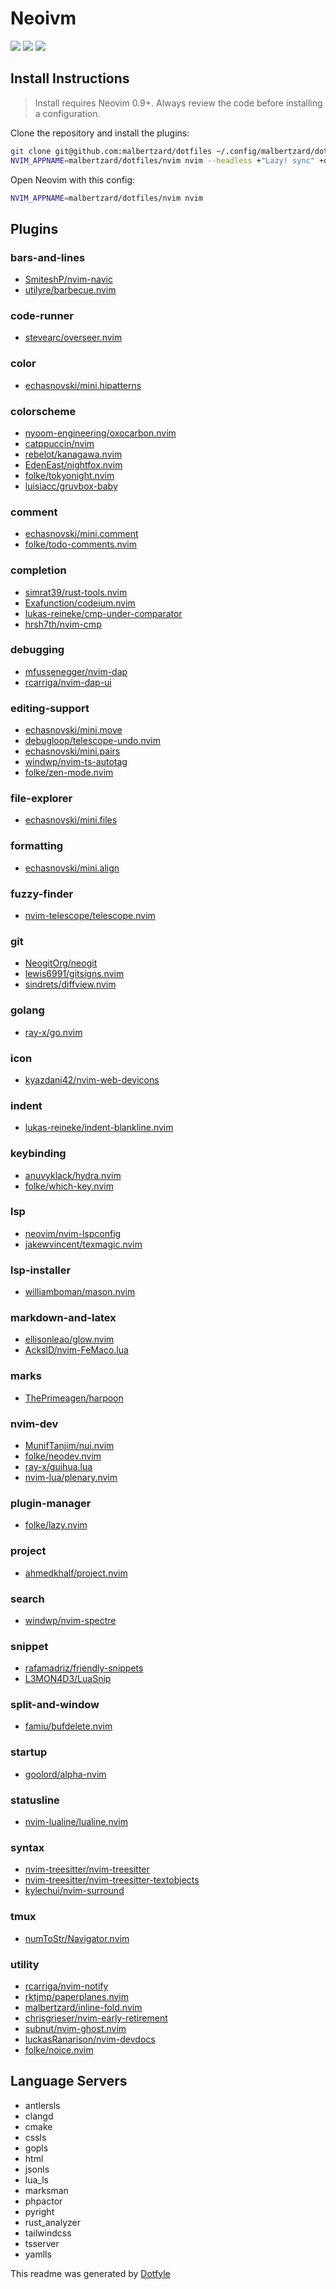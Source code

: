 # Neoivm

<a href="https://dotfyle.com/malbertzard/dotfiles-nvim"><img src="https://dotfyle.com/malbertzard/dotfiles-nvim/badges/plugins?style=flat" /></a>
<a href="https://dotfyle.com/malbertzard/dotfiles-nvim"><img src="https://dotfyle.com/malbertzard/dotfiles-nvim/badges/leaderkey?style=flat" /></a>
<a href="https://dotfyle.com/malbertzard/dotfiles-nvim"><img src="https://dotfyle.com/malbertzard/dotfiles-nvim/badges/plugin-manager?style=flat" /></a>


## Install Instructions

 > Install requires Neovim 0.9+. Always review the code before installing a configuration.

Clone the repository and install the plugins:

```sh
git clone git@github.com:malbertzard/dotfiles ~/.config/malbertzard/dotfiles
NVIM_APPNAME=malbertzard/dotfiles/nvim nvim --headless +"Lazy! sync" +qa
```

Open Neovim with this config:

```sh
NVIM_APPNAME=malbertzard/dotfiles/nvim nvim
```

## Plugins

### bars-and-lines

+ [SmiteshP/nvim-navic](https://dotfyle.com/plugins/SmiteshP/nvim-navic)
+ [utilyre/barbecue.nvim](https://dotfyle.com/plugins/utilyre/barbecue.nvim)
### code-runner

+ [stevearc/overseer.nvim](https://dotfyle.com/plugins/stevearc/overseer.nvim)
### color

+ [echasnovski/mini.hipatterns](https://dotfyle.com/plugins/echasnovski/mini.hipatterns)
### colorscheme

+ [nyoom-engineering/oxocarbon.nvim](https://dotfyle.com/plugins/nyoom-engineering/oxocarbon.nvim)
+ [catppuccin/nvim](https://dotfyle.com/plugins/catppuccin/nvim)
+ [rebelot/kanagawa.nvim](https://dotfyle.com/plugins/rebelot/kanagawa.nvim)
+ [EdenEast/nightfox.nvim](https://dotfyle.com/plugins/EdenEast/nightfox.nvim)
+ [folke/tokyonight.nvim](https://dotfyle.com/plugins/folke/tokyonight.nvim)
+ [luisiacc/gruvbox-baby](https://dotfyle.com/plugins/luisiacc/gruvbox-baby)
### comment

+ [echasnovski/mini.comment](https://dotfyle.com/plugins/echasnovski/mini.comment)
+ [folke/todo-comments.nvim](https://dotfyle.com/plugins/folke/todo-comments.nvim)
### completion

+ [simrat39/rust-tools.nvim](https://dotfyle.com/plugins/simrat39/rust-tools.nvim)
+ [Exafunction/codeium.nvim](https://dotfyle.com/plugins/Exafunction/codeium.nvim)
+ [lukas-reineke/cmp-under-comparator](https://dotfyle.com/plugins/lukas-reineke/cmp-under-comparator)
+ [hrsh7th/nvim-cmp](https://dotfyle.com/plugins/hrsh7th/nvim-cmp)
### debugging

+ [mfussenegger/nvim-dap](https://dotfyle.com/plugins/mfussenegger/nvim-dap)
+ [rcarriga/nvim-dap-ui](https://dotfyle.com/plugins/rcarriga/nvim-dap-ui)
### editing-support

+ [echasnovski/mini.move](https://dotfyle.com/plugins/echasnovski/mini.move)
+ [debugloop/telescope-undo.nvim](https://dotfyle.com/plugins/debugloop/telescope-undo.nvim)
+ [echasnovski/mini.pairs](https://dotfyle.com/plugins/echasnovski/mini.pairs)
+ [windwp/nvim-ts-autotag](https://dotfyle.com/plugins/windwp/nvim-ts-autotag)
+ [folke/zen-mode.nvim](https://dotfyle.com/plugins/folke/zen-mode.nvim)
### file-explorer

+ [echasnovski/mini.files](https://dotfyle.com/plugins/echasnovski/mini.files)
### formatting

+ [echasnovski/mini.align](https://dotfyle.com/plugins/echasnovski/mini.align)
### fuzzy-finder

+ [nvim-telescope/telescope.nvim](https://dotfyle.com/plugins/nvim-telescope/telescope.nvim)
### git

+ [NeogitOrg/neogit](https://dotfyle.com/plugins/NeogitOrg/neogit)
+ [lewis6991/gitsigns.nvim](https://dotfyle.com/plugins/lewis6991/gitsigns.nvim)
+ [sindrets/diffview.nvim](https://dotfyle.com/plugins/sindrets/diffview.nvim)
### golang

+ [ray-x/go.nvim](https://dotfyle.com/plugins/ray-x/go.nvim)
### icon

+ [kyazdani42/nvim-web-devicons](https://dotfyle.com/plugins/kyazdani42/nvim-web-devicons)
### indent

+ [lukas-reineke/indent-blankline.nvim](https://dotfyle.com/plugins/lukas-reineke/indent-blankline.nvim)
### keybinding

+ [anuvyklack/hydra.nvim](https://dotfyle.com/plugins/anuvyklack/hydra.nvim)
+ [folke/which-key.nvim](https://dotfyle.com/plugins/folke/which-key.nvim)
### lsp

+ [neovim/nvim-lspconfig](https://dotfyle.com/plugins/neovim/nvim-lspconfig)
+ [jakewvincent/texmagic.nvim](https://dotfyle.com/plugins/jakewvincent/texmagic.nvim)
### lsp-installer

+ [williamboman/mason.nvim](https://dotfyle.com/plugins/williamboman/mason.nvim)
### markdown-and-latex

+ [ellisonleao/glow.nvim](https://dotfyle.com/plugins/ellisonleao/glow.nvim)
+ [AckslD/nvim-FeMaco.lua](https://dotfyle.com/plugins/AckslD/nvim-FeMaco.lua)
### marks

+ [ThePrimeagen/harpoon](https://dotfyle.com/plugins/ThePrimeagen/harpoon)
### nvim-dev

+ [MunifTanjim/nui.nvim](https://dotfyle.com/plugins/MunifTanjim/nui.nvim)
+ [folke/neodev.nvim](https://dotfyle.com/plugins/folke/neodev.nvim)
+ [ray-x/guihua.lua](https://dotfyle.com/plugins/ray-x/guihua.lua)
+ [nvim-lua/plenary.nvim](https://dotfyle.com/plugins/nvim-lua/plenary.nvim)
### plugin-manager

+ [folke/lazy.nvim](https://dotfyle.com/plugins/folke/lazy.nvim)
### project

+ [ahmedkhalf/project.nvim](https://dotfyle.com/plugins/ahmedkhalf/project.nvim)
### search

+ [windwp/nvim-spectre](https://dotfyle.com/plugins/windwp/nvim-spectre)
### snippet

+ [rafamadriz/friendly-snippets](https://dotfyle.com/plugins/rafamadriz/friendly-snippets)
+ [L3MON4D3/LuaSnip](https://dotfyle.com/plugins/L3MON4D3/LuaSnip)
### split-and-window

+ [famiu/bufdelete.nvim](https://dotfyle.com/plugins/famiu/bufdelete.nvim)
### startup

+ [goolord/alpha-nvim](https://dotfyle.com/plugins/goolord/alpha-nvim)
### statusline

+ [nvim-lualine/lualine.nvim](https://dotfyle.com/plugins/nvim-lualine/lualine.nvim)
### syntax

+ [nvim-treesitter/nvim-treesitter](https://dotfyle.com/plugins/nvim-treesitter/nvim-treesitter)
+ [nvim-treesitter/nvim-treesitter-textobjects](https://dotfyle.com/plugins/nvim-treesitter/nvim-treesitter-textobjects)
+ [kylechui/nvim-surround](https://dotfyle.com/plugins/kylechui/nvim-surround)
### tmux

+ [numToStr/Navigator.nvim](https://dotfyle.com/plugins/numToStr/Navigator.nvim)
### utility

+ [rcarriga/nvim-notify](https://dotfyle.com/plugins/rcarriga/nvim-notify)
+ [rktjmp/paperplanes.nvim](https://dotfyle.com/plugins/rktjmp/paperplanes.nvim)
+ [malbertzard/inline-fold.nvim](https://dotfyle.com/plugins/malbertzard/inline-fold.nvim)
+ [chrisgrieser/nvim-early-retirement](https://dotfyle.com/plugins/chrisgrieser/nvim-early-retirement)
+ [subnut/nvim-ghost.nvim](https://dotfyle.com/plugins/subnut/nvim-ghost.nvim)
+ [luckasRanarison/nvim-devdocs](https://dotfyle.com/plugins/luckasRanarison/nvim-devdocs)
+ [folke/noice.nvim](https://dotfyle.com/plugins/folke/noice.nvim)
## Language Servers

+ antlersls
+ clangd
+ cmake
+ cssls
+ gopls
+ html
+ jsonls
+ lua_ls
+ marksman
+ phpactor
+ pyright
+ rust_analyzer
+ tailwindcss
+ tsserver
+ yamlls


 This readme was generated by [Dotfyle](https://dotfyle.com)
